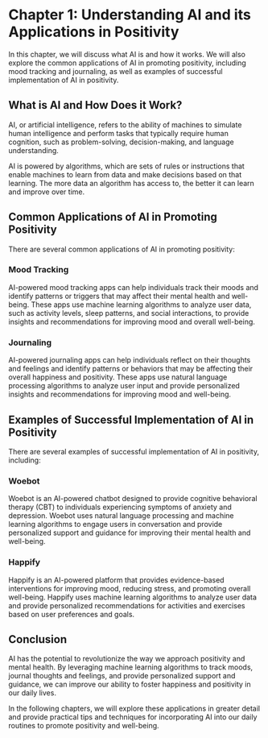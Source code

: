 Chapter 1: Understanding AI and its Applications in Positivity
==============================================================

In this chapter, we will discuss what AI is and how it works. We will also explore the common applications of AI in promoting positivity, including mood tracking and journaling, as well as examples of successful implementation of AI in positivity.

What is AI and How Does it Work?
--------------------------------

AI, or artificial intelligence, refers to the ability of machines to simulate human intelligence and perform tasks that typically require human cognition, such as problem-solving, decision-making, and language understanding.

AI is powered by algorithms, which are sets of rules or instructions that enable machines to learn from data and make decisions based on that learning. The more data an algorithm has access to, the better it can learn and improve over time.

Common Applications of AI in Promoting Positivity
-------------------------------------------------

There are several common applications of AI in promoting positivity:

### Mood Tracking

AI-powered mood tracking apps can help individuals track their moods and identify patterns or triggers that may affect their mental health and well-being. These apps use machine learning algorithms to analyze user data, such as activity levels, sleep patterns, and social interactions, to provide insights and recommendations for improving mood and overall well-being.

### Journaling

AI-powered journaling apps can help individuals reflect on their thoughts and feelings and identify patterns or behaviors that may be affecting their overall happiness and positivity. These apps use natural language processing algorithms to analyze user input and provide personalized insights and recommendations for improving mood and well-being.

Examples of Successful Implementation of AI in Positivity
---------------------------------------------------------

There are several examples of successful implementation of AI in positivity, including:

### Woebot

Woebot is an AI-powered chatbot designed to provide cognitive behavioral therapy (CBT) to individuals experiencing symptoms of anxiety and depression. Woebot uses natural language processing and machine learning algorithms to engage users in conversation and provide personalized support and guidance for improving their mental health and well-being.

### Happify

Happify is an AI-powered platform that provides evidence-based interventions for improving mood, reducing stress, and promoting overall well-being. Happify uses machine learning algorithms to analyze user data and provide personalized recommendations for activities and exercises based on user preferences and goals.

Conclusion
----------

AI has the potential to revolutionize the way we approach positivity and mental health. By leveraging machine learning algorithms to track moods, journal thoughts and feelings, and provide personalized support and guidance, we can improve our ability to foster happiness and positivity in our daily lives.

In the following chapters, we will explore these applications in greater detail and provide practical tips and techniques for incorporating AI into our daily routines to promote positivity and well-being.


